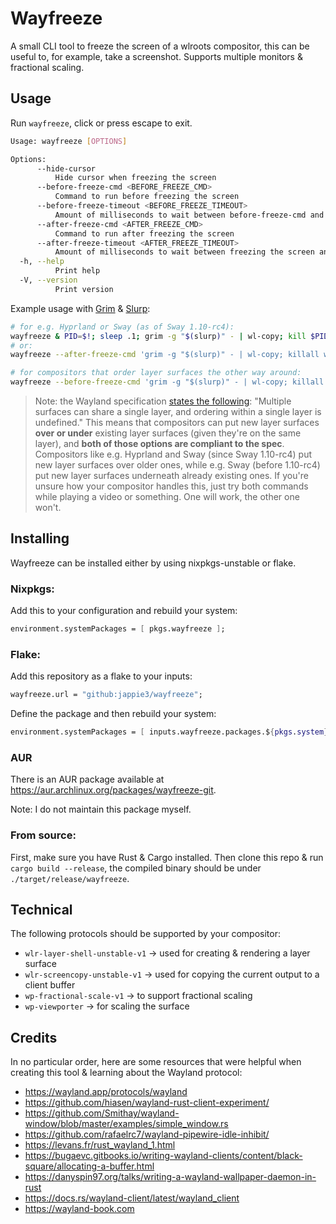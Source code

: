 # Wayfreeze

A small CLI tool to freeze the screen of a wlroots compositor, this can be useful to, for example, take a screenshot. Supports multiple monitors & fractional scaling.

## Usage

Run `wayfreeze`, click or press escape to exit.

```bash
Usage: wayfreeze [OPTIONS]

Options:
      --hide-cursor
          Hide cursor when freezing the screen
      --before-freeze-cmd <BEFORE_FREEZE_CMD>
          Command to run before freezing the screen
      --before-freeze-timeout <BEFORE_FREEZE_TIMEOUT>
          Amount of milliseconds to wait between before-freeze-cmd and freezing the screen
      --after-freeze-cmd <AFTER_FREEZE_CMD>
          Command to run after freezing the screen
      --after-freeze-timeout <AFTER_FREEZE_TIMEOUT>
          Amount of milliseconds to wait between freezing the screen and running after-freeze-cmd
  -h, --help
          Print help
  -V, --version
          Print version
```

Example usage with [Grim](https://git.sr.ht/~emersion/grim) & [Slurp](https://github.com/emersion/slurp):

```bash
# for e.g. Hyprland or Sway (as of Sway 1.10-rc4):
wayfreeze & PID=$!; sleep .1; grim -g "$(slurp)" - | wl-copy; kill $PID
# or:
wayfreeze --after-freeze-cmd 'grim -g "$(slurp)" - | wl-copy; killall wayfreeze'

# for compositors that order layer surfaces the other way around:
wayfreeze --before-freeze-cmd 'grim -g "$(slurp)" - | wl-copy; killall wayfreeze' --before-freeze-timeout 10
```

> Note: the Wayland specification [states the following](https://wayland.app/protocols/wlr-layer-shell-unstable-v1#zwlr_layer_shell_v1:enum:layer): "Multiple surfaces can share a single layer, and ordering within a single layer is undefined." This means that compositors can put new layer surfaces **over or under** existing layer surfaces (given they're on the same layer), and **both of those options are compliant to the spec**. Compositors like e.g. Hyprland and Sway (since Sway 1.10-rc4) put new layer surfaces over older ones, while e.g. Sway (before 1.10-rc4) put new layer surfaces underneath already existing ones. If you're unsure how your compositor handles this, just try both commands while playing a video or something. One will work, the other one won't.

## Installing

Wayfreeze can be installed either by using nixpkgs-unstable or flake.

### Nixpkgs:

Add this to your configuration and rebuild your system:

```nix
environment.systemPackages = [ pkgs.wayfreeze ];
```

### Flake:

Add this repository as a flake to your inputs:

```nix
wayfreeze.url = "github:jappie3/wayfreeze";
```

Define the package and then rebuild your system:

```nix
environment.systemPackages = [ inputs.wayfreeze.packages.${pkgs.system}.wayfreeze ];
```

### AUR

There is an AUR package available at https://aur.archlinux.org/packages/wayfreeze-git.

Note: I do not maintain this package myself.

### From source:

First, make sure you have Rust & Cargo installed. Then clone this repo & run `cargo build --release`, the compiled binary should be under `./target/release/wayfreeze`.

## Technical

The following protocols should be supported by your compositor:

- `wlr-layer-shell-unstable-v1` -> used for creating & rendering a layer surface
- `wlr-screencopy-unstable-v1` -> used for copying the current output to a client buffer
- `wp-fractional-scale-v1` -> to support fractional scaling
- `wp-viewporter` -> for scaling the surface

## Credits

In no particular order, here are some resources that were helpful when creating this tool & learning about the Wayland protocol:

- https://wayland.app/protocols/wayland
- https://github.com/hiasen/wayland-rust-client-experiment/
- https://github.com/Smithay/wayland-window/blob/master/examples/simple_window.rs
- https://github.com/rafaelrc7/wayland-pipewire-idle-inhibit/
- https://levans.fr/rust_wayland_1.html
- https://bugaevc.gitbooks.io/writing-wayland-clients/content/black-square/allocating-a-buffer.html
- https://danyspin97.org/talks/writing-a-wayland-wallpaper-daemon-in-rust
- https://docs.rs/wayland-client/latest/wayland_client
- https://wayland-book.com

